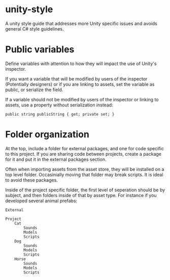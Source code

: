 # unity-style
A unity style guide that addresses more Unity specific issues and avoids general C# style guidelines.

# Public variables
Define variables with attention to how they will impact the use of Unity's inspector.

If you want a variable that will be modified by users of the inspector (Potentially designers) or if you are linking to assets, set the variable as public, or serialize the field.

If a variable should not be modified by users of the inspector or linking to assets, use a property without serialization instead:

```
public string publicString { get; private set; }
```

# Folder organization
At the top, include a folder for external packages, and one for code specific to this project. If you are sharing code between projects, create a package for it and put it in the external packages section.

Often when importing assets from the asset store, they will be installed on a top level folder. Occasinially moving that folder may break scripts. It is ideal to avoid these packages.

Inside of the project specific folder, the first level of seperation should be by subject, and then folders inside of that by asset type. For instance if you developed several animal prefabs:

```
External

Project
    Cat
        Sounds
        Models
        Scripts
    Dog
        Sounds
        Models
        Scripts
    Horse
        Sounds
        Models
        Scripts
```
